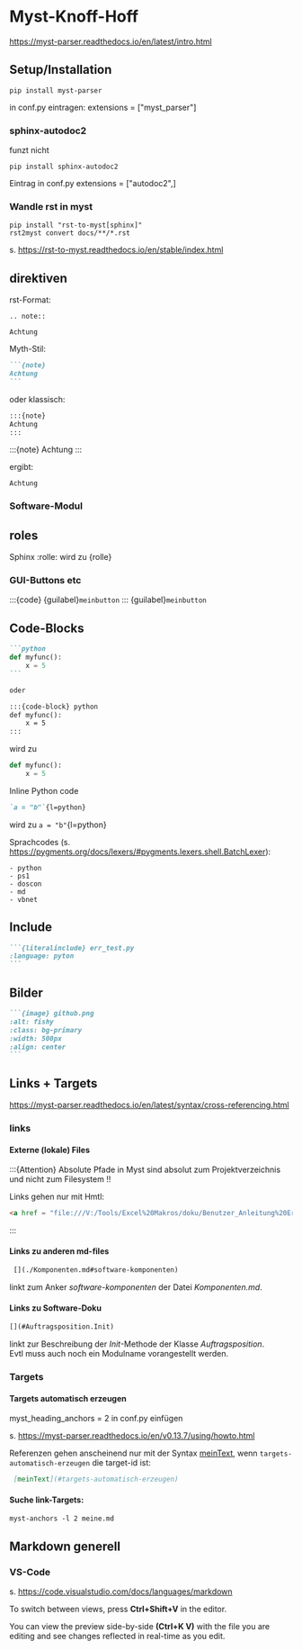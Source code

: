 # Myst-Knoff-Hoff

https://myst-parser.readthedocs.io/en/latest/intro.html

## Setup/Installation

```shell
pip install myst-parser
```

in conf.py eintragen:
extensions = ["myst_parser"]

### sphinx-autodoc2
funzt nicht
```shell
pip install sphinx-autodoc2
```
Eintrag in conf.py extensions = ["autodoc2",]

### Wandle rst in myst

```shell
pip install "rst-to-myst[sphinx]"
rst2myst convert docs/**/*.rst
```
s. https://rst-to-myst.readthedocs.io/en/stable/index.html

## direktiven

rst-Format:

```
.. note::

Achtung
```

Myth-Stil:
````md
```{note}
Achtung
```
````

oder klassisch:

````md
:::{note}
Achtung
:::
````

:::{note}
Achtung
:::


ergibt:

```{note}
Achtung
```

### Software-Modul

## roles
Sphinx :rolle: wird zu {rolle}

### GUI-Buttons etc
:::{code}
{guilabel}`meinbutton`
:::
{guilabel}`meinbutton`

## Code-Blocks


````md
```python
def myfunc():
    x = 5
```

oder

:::{code-block} python
def myfunc():
    x = 5
:::

````
 wird zu

```python
def myfunc():
    x = 5
```

Inline Python code 
```md
`a = "b"`{l=python}
```
wird zu `a = "b"`{l=python}

Sprachcodes (s. https://pygments.org/docs/lexers/#pygments.lexers.shell.BatchLexer):

    - python
    - ps1
    - doscon
    - md
    - vbnet

## Include
````md
```{literalinclude} err_test.py
:language: pyton
```
````

## Bilder
````md
```{image} github.png
:alt: fishy
:class: bg-primary
:width: 500px
:align: center
```
````

## Links + Targets

https://myst-parser.readthedocs.io/en/latest/syntax/cross-referencing.html

### links
#### Externe (lokale) Files

:::{Attention}
Absolute Pfade in Myst sind absolut zum Projektverzeichnis und nicht zum Filesystem !!

Links gehen nur mit Hmtl:

```md
<a href = "file:///V:/Tools/Excel%20Makros/doku/Benutzer_Anleitung%20Ersatz_Auftragsverfolgung.pdf"> link </a>
```
:::

#### Links zu anderen md-files
```md
 [](./Komponenten.md#software-komponenten)
```
linkt zum Anker *software-komponenten* der Datei *Komponenten.md*.

#### Links zu Software-Doku

```md
[](#Auftragsposition.Init)
```

linkt zur Beschreibung der *Init*-Methode der Klasse *Auftragsposition*.\
Evtl muss auch noch ein Modulname vorangestellt werden.

### Targets
#### Targets automatisch erzeugen
myst_heading_anchors = 2 in conf.py einfügen

s. https://myst-parser.readthedocs.io/en/v0.13.7/using/howto.html

Referenzen gehen anscheinend nur mit der Syntax [meinText](#targets-automatisch-erzeugen), wenn `targets-automatisch-erzeugen` die target-id ist:
```md
 [meinText](#targets-automatisch-erzeugen)
```

#### Suche link-Targets:
```console
myst-anchors -l 2 meine.md
```

## Markdown generell

### VS-Code

s. https://code.visualstudio.com/docs/languages/markdown

To switch between views, press **Ctrl+Shift+V** in the editor. 

You can view the preview side-by-side **(Ctrl+K V)** with the file you are editing and see changes reflected in real-time as you edit.